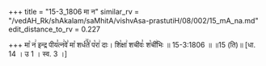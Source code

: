 +++
title = "15-3_1806 मा न"
similar_rv = "/vedAH_Rk/shAkalam/saMhitA/vishvAsa-prastutiH/08/002/15_mA_na.md"
edit_distance_to_rv = 0.227

+++
मा꣡ न꣢ इन्द्र पीय꣣त्न꣢वे꣣ मा꣡ शर्ध꣢꣯ते꣣ प꣡रा꣢ दाः। शि꣡क्षा꣢ शचीवः꣣ श꣡ची꣢भिः ॥ 15-3:1806 ॥ ॥15 (ति)॥ [धा. 14 । उ 1 । स्व. 3 ।]

<div class="js_include " url="/vedAH_Rk/shAkalam/saMhitA/vishvAsa-prastutiH/08/002/15_mA_na.md"  newLevelForH1="2" title="विश्वास-शाकल-प्रस्तुतिः"  > </div>